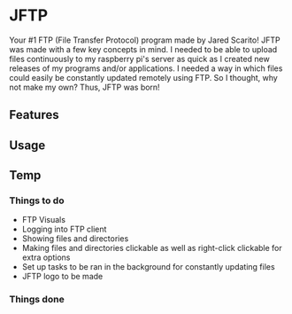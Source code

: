 # JFTP
Your #1 FTP (File Transfer Protocol) program made by Jared Scarito! JFTP was made with a few key
concepts in mind. I needed to be able to upload files continuously to my raspberry pi's server
as quick as I created new releases of my programs and/or applications. I needed a way in which
files could easily be constantly updated remotely using FTP. So I thought, why not make my own?
Thus, JFTP was born!
## Features
## Usage
## Temp
### Things to do
- FTP Visuals
- Logging into FTP client
- Showing files and directories
- Making files and directories clickable as well as right-click clickable for extra options
- Set up tasks to be ran in the background for constantly updating files
- JFTP logo to be made
### Things done